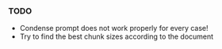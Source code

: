 <h3> TODO </h3>
<ul>
  <li> Condense prompt does not work properly for every case! </li>
  <li> Try to find the best chunk sizes according to the document </li>
</ul>
